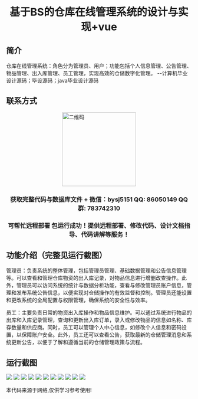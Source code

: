 <p><h1 align="center">基于BS的仓库在线管理系统的设计与实现+vue</h1></p>

## 简介
仓库在线管理系统：角色分为管理员、用户；功能包括个人信息管理、公告管理、物品管理、出入库管理、员工管理，实现高效的仓储数字化管理。    --计算机毕业设计源码；毕设源码；java毕业设计源码


## 联系方式
<img src="https://bs-1329754181.cos.ap-shanghai.myqcloud.com/wx.jpg" alt="二维码" style="display: block; margin: 0 auto;" width="200px">
<p><h3 align="center">获取完整代码与数据库文件 + 微信：bysj5151 QQ: 86050149 QQ群: 783742310</h3></p>
<p><h3 align="center">可帮忙远程部署 包运行成功！提供远程部署、修改代码、设计文档指导、代码讲解等服务！</h3></p>

## 功能介绍（完整见运行截图）
管理员：负责系统的整体管理，包括管理员管理、基础数据管理和公告信息管理等。可以查看和管理仓库物资的出入库记录，对物品信息进行增删改查操作。此外，管理员可以访问系统的统计与数据分析功能，查看与修改管理员账户信息，管理和发布系统公告信息，以便实现对仓储操作的有效监督和控制。管理员还能设置和更改系统的全局配置与权限管理，确保系统的安全性与效率。

员工：主要负责日常的物资出入库操作和物品信息维护。可以通过系统进行物品的出库和入库记录管理，查询和更新出入库订单，录入或修改物品的信息如名称、库存数量和供应商。同时，员工可以管理个人中心信息，如修改个人信息和密码设置，以保障账户安全。此外，员工还可以查看公告，获取最新的仓储管理消息和系统更新公告，以便于了解和遵循当前的仓储管理政策与流程。


## 运行截图
![](https://bs-1329754181.cos.ap-shanghai.myqcloud.com/ssm/WarehouseOnlineManagementSystem/img/001.jpg)
![](https://bs-1329754181.cos.ap-shanghai.myqcloud.com/ssm/WarehouseOnlineManagementSystem/img/002.jpg)
![](https://bs-1329754181.cos.ap-shanghai.myqcloud.com/ssm/WarehouseOnlineManagementSystem/img/003.jpg)
![](https://bs-1329754181.cos.ap-shanghai.myqcloud.com/ssm/WarehouseOnlineManagementSystem/img/004.jpg)
![](https://bs-1329754181.cos.ap-shanghai.myqcloud.com/ssm/WarehouseOnlineManagementSystem/img/005.jpg)
![](https://bs-1329754181.cos.ap-shanghai.myqcloud.com/ssm/WarehouseOnlineManagementSystem/img/006.jpg)
![](https://bs-1329754181.cos.ap-shanghai.myqcloud.com/ssm/WarehouseOnlineManagementSystem/img/007.jpg)
![](https://bs-1329754181.cos.ap-shanghai.myqcloud.com/ssm/WarehouseOnlineManagementSystem/img/008.jpg)
![](https://bs-1329754181.cos.ap-shanghai.myqcloud.com/ssm/WarehouseOnlineManagementSystem/img/009.jpg)
![](https://bs-1329754181.cos.ap-shanghai.myqcloud.com/ssm/WarehouseOnlineManagementSystem/img/010.jpg)
![](https://bs-1329754181.cos.ap-shanghai.myqcloud.com/ssm/WarehouseOnlineManagementSystem/img/011.jpg)

<p>本代码来源于网络,仅供学习参考使用!</p>
